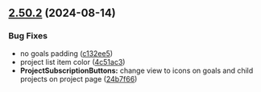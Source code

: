 ## [2.50.2](https://github.com/taskany-inc/issues/compare/v2.50.1...v2.50.2) (2024-08-14)


### Bug Fixes

* no goals padding ([c132ee5](https://github.com/taskany-inc/issues/commit/c132ee52b9e072e63067f2670768a58e9a2e0d13))
* project list item color ([4c51ac3](https://github.com/taskany-inc/issues/commit/4c51ac33a85351bcc542c337a564b78dbced571c))
* **ProjectSubscriptionButtons:** change view to icons on goals and child projects on project page ([24b7f66](https://github.com/taskany-inc/issues/commit/24b7f66fa59705790849249cdf372a135852f5a6))

